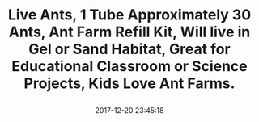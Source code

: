 ---
title: > #shorten me
  Live Ants, 1 Tube Approximately 30 Ants, Ant Farm Refill Kit, Will live in Gel or Sand Habitat, Great for Educational Classroom or Science Projects, Kids Love Ant Farms.
name: >
  Live Ants, 1 Tube Approximately 30 Ants, Ant Farm Refill Kit, Will live in Gel or Sand Habitat, Great for Educational Classroom or Science Projects, Kids Love Ant Farms.
date: "2017-12-20 23:45:18"
buy_now: "https://www.amazon.com/Ants-Approximately-Educational-Classroom-Projects/dp/B01MYNTZ85?SubscriptionId=AKIAIA5RBQIWQVTCUEUQ&tag=coldcutdeals-20&linkCode=xm2&camp=2025&creative=165953&creativeASIN=B01MYNTZ85"
description_markdown: >-

  - WATCH AND LEARN THE LIFE OF ANTS! - Ants are exceptional creatures and watching them develop and the way they work is very interesting and provides insights and even inspiration for some people!

  - THESE ANTS WILL LIVE IN BOTH SAND OR GEL HABITATS! - Whether your ant farm is the traditional sand one or the more modern gel doesn't matter; our ants dwell excellently in both these habitats and, if properly cared for, they can live 3-6 months!

  - PERFECT EDUCATIONAL GIFT IDEA! - Observing an ant colony offers a great deal of life lessons, which is why ant farms are often used in various science school projects. Hence, our ant vial will make an excellent gift for children and teenagers!

  - ANTS ARE READY TO GO TO WORK! - Our harvester ants are not lazy workers - they will immediately start digging as soon as you receive them and get them inside your, ideally average-sized, gel or sand ant farm!

  - LIVE ARRIVAL GUARANTEE! - If you have thoroughly checked your area temperature, according to the instructions cited in the product's description, we guarantee a live arrival of your ants!


tweet_id_str: "943628403613323265"
price: "$9.99"
list_price: "undefined"
deal_price: "undefined"
you_save: "undefined"
asin: "B01MYNTZ85"
image: "https://images-na.ssl-images-amazon.com/images/I/41agLJoeixL.jpg"
---